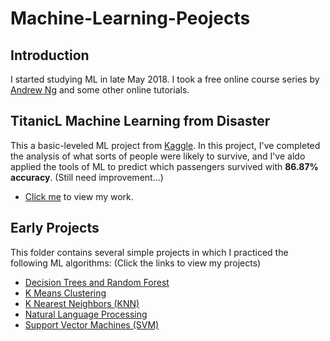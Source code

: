 # Machine-Learning-Peojects

## Introduction
I started studying ML in late May 2018. I took a free online course series by [Andrew Ng](https://www.coursera.org/learn/machine-learning/home/welcome) and some other online tutorials. 

## TitanicL Machine Learning from Disaster
This a basic-leveled ML project from [Kaggle](https://www.kaggle.com/c/titanic). In this project, I've completed the analysis of what sorts of people were likely to survive, and I've aldo applied the tools of ML to predict which passengers survived with **86.87% accuracy**. (Still need improvement...)
* [Click me](https://github.com/sunnysakura13/Machine-Learning-Peojects/blob/master/Kaggle%20Titanic%20Solution/Titanic%20Solution.ipynb) to view my work.

## Early Projects
This folder contains several simple projects in which I practiced the following ML algorithms: (Click the links to view my projects)
* [Decision Trees and Random Forest](https://github.com/sunnysakura13/Machine-Learning-Peojects/blob/master/Early%20Projects/Decision%20Trees%20and%20Random%20Forest%20Project/Decision%20Trees%20and%20Random%20Forest%20Project%20.ipynb)
* [K Means Clustering](https://github.com/sunnysakura13/Machine-Learning-Peojects/blob/master/Early%20Projects/K%20Means%20Clustering%20Project/K%20Means%20Clustering%20Project%20.ipynb)
* [K Nearest Neighbors (KNN)](https://github.com/sunnysakura13/Machine-Learning-Peojects/blob/master/Early%20Projects/K%20Nearest%20Neighbors%20Project/K%20Nearest%20Neighbors%20Project.ipynb)
* [Natural Language Processing](https://github.com/sunnysakura13/Machine-Learning-Peojects/blob/master/Early%20Projects/Natural%20Language%20Processing%20Project/NLP%20Project.ipynb)
* [Support Vector Machines (SVM)](https://github.com/sunnysakura13/Machine-Learning-Peojects/blob/master/Early%20Projects/Support%20Vector%20Machines%20Project.ipynb)
